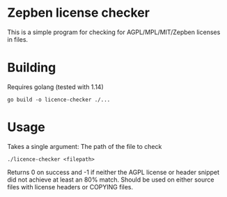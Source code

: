 # Zepben license checker
This is a simple program for checking for AGPL/MPL/MIT/Zepben licenses in files.

# Building
Requires golang (tested with 1.14)

    go build -o licence-checker ./...

# Usage

Takes a single argument: The path of the file to check

    ./licence-checker <filepath>

Returns 0 on success and -1 if neither the AGPL license or header snippet did not achieve at least an 80% match.
Should be used on either source files with license headers or COPYING files.
